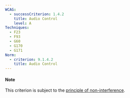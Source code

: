 ```yaml
---
WCAG:
  - successCriterion: 1.4.2
    title: Audio Control
    level: A
Techniques:
  - F23
  - F93
  - G60
  - G170
  - G171
Norm:
  - criterion: 9.1.4.2
    title: Audio Control
---
```


#### Note

This criterion is subject to the [principle of non-interference](../obligations.html#principe-de-non-interférence).
